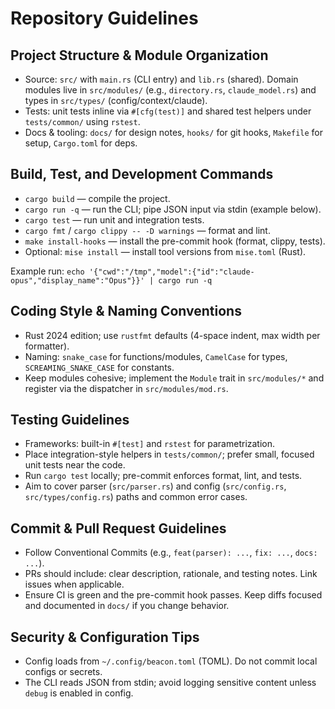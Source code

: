 # Repository Guidelines

## Project Structure & Module Organization
- Source: `src/` with `main.rs` (CLI entry) and `lib.rs` (shared). Domain modules live in `src/modules/` (e.g., `directory.rs`, `claude_model.rs`) and types in `src/types/` (config/context/claude).
- Tests: unit tests inline via `#[cfg(test)]` and shared test helpers under `tests/common/` using `rstest`.
- Docs & tooling: `docs/` for design notes, `hooks/` for git hooks, `Makefile` for setup, `Cargo.toml` for deps.

## Build, Test, and Development Commands
- `cargo build` — compile the project.
- `cargo run -q` — run the CLI; pipe JSON input via stdin (example below).
- `cargo test` — run unit and integration tests.
- `cargo fmt` / `cargo clippy -- -D warnings` — format and lint.
- `make install-hooks` — install the pre-commit hook (format, clippy, tests).
- Optional: `mise install` — install tool versions from `mise.toml` (Rust).

Example run:
`echo '{"cwd":"/tmp","model":{"id":"claude-opus","display_name":"Opus"}}' | cargo run -q`

## Coding Style & Naming Conventions
- Rust 2024 edition; use `rustfmt` defaults (4-space indent, max width per formatter).
- Naming: `snake_case` for functions/modules, `CamelCase` for types, `SCREAMING_SNAKE_CASE` for constants.
- Keep modules cohesive; implement the `Module` trait in `src/modules/*` and register via the dispatcher in `src/modules/mod.rs`.

## Testing Guidelines
- Frameworks: built-in `#[test]` and `rstest` for parametrization.
- Place integration-style helpers in `tests/common/`; prefer small, focused unit tests near the code.
- Run `cargo test` locally; pre-commit enforces format, lint, and tests.
- Aim to cover parser (`src/parser.rs`) and config (`src/config.rs`, `src/types/config.rs`) paths and common error cases.

## Commit & Pull Request Guidelines
- Follow Conventional Commits (e.g., `feat(parser): ...`, `fix: ...`, `docs: ...`).
- PRs should include: clear description, rationale, and testing notes. Link issues when applicable.
- Ensure CI is green and the pre-commit hook passes. Keep diffs focused and documented in `docs/` if you change behavior.

## Security & Configuration Tips
- Config loads from `~/.config/beacon.toml` (TOML). Do not commit local configs or secrets.
- The CLI reads JSON from stdin; avoid logging sensitive content unless `debug` is enabled in config.

